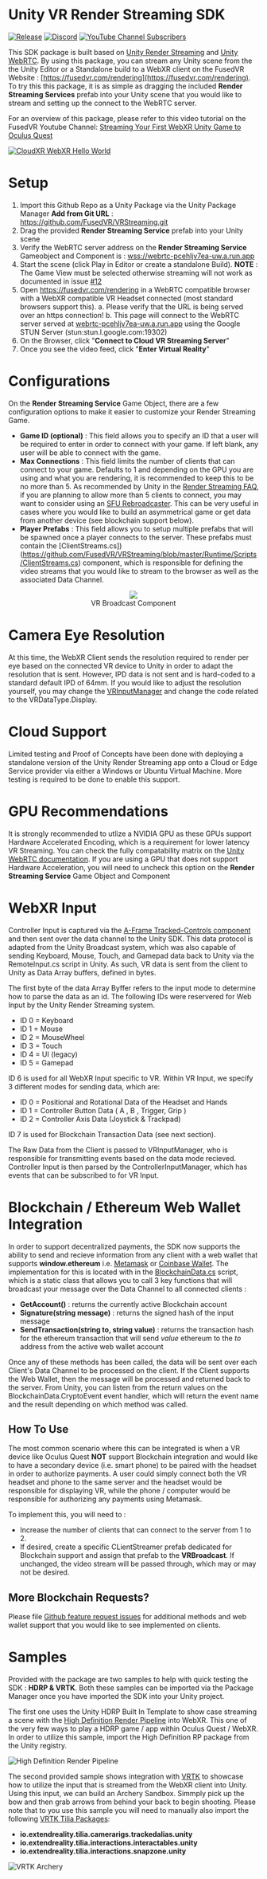 # Unity VR Render Streaming SDK

[![Release](https://img.shields.io/github/v/release/FusedVR/VRStreaming)](https://github.com/FusedVR/VRStreaming/releases) [![Discord](https://img.shields.io/discord/871764886563196948?color=6a0dad&label=discord&logo=discord)](https://discord.gg/rV8fEAmG5B) [![YouTube Channel Subscribers](https://img.shields.io/youtube/channel/subscribers/UCLO98KHpNx6JwsdnH04l9yQ?style=social)](https://www.youtube.com/FusedVR?sub_confirmation=1)

This SDK package is built based on [Unity Render Streaming](https://docs.unity3d.com/Packages/com.unity.renderstreaming@2.0/manual/index.html) and [Unity WebRTC](https://docs.unity3d.com/Packages/com.unity.webrtc@2.4/manual/index.html). By using this package, you can stream any Unity scene from the the Unity Editor or a Standalone build to a WebXR client on the FusedVR Website : [https://fusedvr.com/rendering](https://fusedvr.com/rendering). To try this this package, it is as simple as dragging the included **Render Streaming Services** prefab into your Unity scene that you would like to stream and setting up the connect to the WebRTC server. 

For an overview of this package, please refer to this video tutorial on the FusedVR Youtube Channel: [Streaming Your First WebXR Unity Game to Oculus Quest](https://youtu.be/di18sWRlbFs)

[![CloudXR WebXR Hello World](https://raw.githubusercontent.com/FusedVR/VRStreaming/master/Images~/hello-world.jpg)](https://youtu.be/di18sWRlbFs)

# Setup

1. Import this Github Repo as a Unity Package via the Unity Package Manager **Add from Git URL** : https://github.com/FusedVR/VRStreaming.git
2. Drag the provided **Render Streaming Service** prefab into your Unity scene
3. Verify the WebRTC server address on the **Render Streaming Service** Gameobject and Component is : [wss://webrtc-pcehljv7ea-uw.a.run.app](https://webrtc-pcehljv7ea-uw.a.run.app)
4. Start the scene (click Play in Editor or create a standalone Build). **NOTE** : The Game View must be selected otherwise streaming will not work as documented in issue [#12](https://github.com/FusedVR/VRStreaming/issues/12) 
5. Open https://fusedvr.com/rendering in a WebRTC compatible browser  with a WebXR compatible VR Headset connected (most standard browsers support this).
  a. Please verify that the URL is being served over an https connection!
  b. This page will connect to the WebRTC server served at [webrtc-pcehljv7ea-uw.a.run.app](https://webrtc-pcehljv7ea-uw.a.run.app) using the Google STUN Server (stun:stun.l.google.com:19302)
5. On the Browser, click "**Connect to Cloud VR Streaming Server**"
6. Once you see the video feed, click "**Enter Virtual Reality**"

# Configurations

On the **Render Streaming Service** Game Object, there are a few configuration options to make it easier to customize your Render Streaming Game.

- **Game ID (optional)** : This field allows you to specify an ID that a user will be required to enter in order to connect with your game. If left blank, any user will be able to connect with the game. 
- **Max Connections** : This field limits the number of clients that can connect to your game. Defaults to 1 and depending on the GPU you are using and what you are rendering, it is recommended to keep this to be no more than 5. As recommended by Unity in the [Render Streaming FAQ](https://docs.unity3d.com/Packages/com.unity.renderstreaming@2.0/manual/en/faq.html), if you are planning to allow more than 5 clients to connect, you may want to consider using an [SFU Rebroadcaster](https://webrtcglossary.com/sfu/). This can be very useful in cases where you would like to build an asymmetrical game or get data from another device (see blockchain support below).
- **Player Prefabs** : This field allows you to setup multiple prefabs that will be spawned once a player connects to the server. These prefabs must contain the [ClientStreams.cs])(https://github.com/FusedVR/VRStreaming/blob/master/Runtime/Scripts/ClientStreams.cs) component, which is responsible for defining the video streams that you would like to stream to the browser as well as the associated Data Channel. 

<p align="center">
<img src="https://raw.githubusercontent.com/FusedVR/VRStreaming/master/Images~/render-streaming-service.png" />
<br />
VR Broadcast Component
</p>

# Camera Eye Resolution

At this time, the WebXR Client sends the resolution required to render per eye based on the connected VR device to Unity in order to adapt the resolution that is sent. However, IPD data is not sent and is hard-coded to a standard default IPD of 64mm. If you would like to adjust the resolution yourself, you may change the [VRInputManager](https://github.com/FusedVR/VRStreaming/blob/master/Runtime/Scripts/VRInputManager.cs) and change the code related to the VRDataType.Display.

# Cloud Support

Limited testing and Proof of Concepts have been done with deploying a standalone version of the Unity Render Streaming app onto a Cloud or Edge Service provider via either a Windows or Ubuntu Virtual Machine. More testing is required to be done to enable this support. 

# GPU Recommendations

It is strongly recommended to utlize a NVIDIA GPU as these GPUs support Hardware Accelerated Encoding, which is a requirement for lower latency VR Streaming. You can check the fully compatability matrix on the [Unity WebRTC documentation](https://docs.unity3d.com/Packages/com.unity.webrtc@2.4/manual/index.html). If you are using a GPU that does not support Hardware Acceleration, you will need to uncheck this option on the **Render Streaming Service** Game Object and Component

# WebXR Input

Controller Input is captured via the [A-Frame Tracked-Controls component](https://aframe.io/docs/1.2.0/components/tracked-controls.html) and then sent over the data channel to the Unity SDK. This data protocol is adapted from the Unity Broadcast system, which was also capable of sending Keyboard, Mouse, Touch, and Gamepad data back to Unity via the RemoteInput.cs script in Unity. As such, VR data is sent from the client to Unity as Data Array buffers, defined in bytes. 

The first byte of the data Array Byffer refers to the input mode to determine how to parse the data as an id. The following IDs were reservered for Web Input by the Unity Render Streaming system. 

- ID 0 = Keyboard
- ID 1 = Mouse
- ID 2 = MouseWheel
- ID 3 = Touch
- ID 4 = UI (legacy)
- ID 5 = Gamepad

ID 6 is used for all WebXR Input specific to VR. Within VR Input, we specify 3 different modes for sending data, which are:
- ID 0 = Positional and Rotational Data of the Headset and Hands
- ID 1 = Controller Button Data ( A , B , Trigger, Grip )
- ID 2 = Controller Axis Data (Joystick & Trackpad)

ID 7 is used for Blockchain Transaction Data (see next section). 

The Raw Data from the Client is passed to VRInputManager, who is responsible for transmitting events based on the data mode recieved. Controller Input is then parsed by the ControllerInputManager, which has events that can be subscribed to for VR Input. 

# Blockchain / Ethereum Web Wallet Integration

In order to support decentralized payments, the SDK now supports the ability to send and recieve information from any client with a web wallet that supports **window.ethereum** i.e. [Metamask](https://metamask.io/) or [Coinbase Wallet](https://wallet.coinbase.com/). The implementation for this is located with in the [BlockchainData.cs]((https://github.com/FusedVR/VRStreaming/blob/master/Runtime/Scripts/BlockchainData.cs)) script, which is a static class that allows you to call 3 key functions that will broadcast your message over the Data Channel to all connected clients :

- **GetAccount()** : returns the currently active Blockchain account
- **Signature(string message)** : returns the signed hash of the input message
- **SendTransaction(string to, string value)** : returns the transaction hash for the ethereum transaction that will send *value* ethereum to the *to* address from the active web wallet account

Once any of these methods has been called, the data will be sent over each Client's Data Channel to be processed on the client. If the Client supports the Web Wallet, then the message will be processed and returned back to the server. From Unity, you can listen from the return values on the BlockchainData.CryptoEvent event handler, which will return the event name and the result depending on which method was called. 

## How To Use

The most common scenario where this can be integrated is when a VR device like Oculus Quest **NOT** support Blockchain integration and would like to have a secondary device (i.e. smart phone) to be paired with the headset in order to authorize payments. A user could simply connect both the VR headset and phone to the same server and the headset would be responsible for displaying VR, while the phone / computer would be responsible for authorizing any payments using Metamask.

To implement this, you will need to :

- Increase the number of clients that can connect to the server from 1 to 2.
- If desired, create a specific CLientStreamer prefab dedicated for Blockchain support and assign that prefab to the **VRBroadcast**. If unchanged, the video stream will be passed through, which may or may not be desired. 

## More Blockchain Requests?

Please file [Github feature request issues](https://github.com/FusedVR/VRStreaming/issues) for additional methods and web wallet support that you would like to see implemented on clients. 

# Samples

Provided with the package are two samples to help with quick testing the SDK : **HDRP & VRTK**. Both these samples can be imported via the Package Manager once you have imported the SDK into your Unity project. 

The first one uses the Unity HDRP Built In Template to show case streaming a scene with the [High Definition Render Pipeline](https://docs.unity3d.com/Packages/com.unity.render-pipelines.high-definition@11.0/manual/index.html) into WebXR. This one of the very few ways to play a HDRP game / app within Oculus Quest / WebXR. In order to utilize this sample, import the High Definition RP package from the Unity registry. 

![High Definition Render Pipeline](https://raw.githubusercontent.com/FusedVR/VRStreaming/master/Images~/hdrpvr.png)

The second provided sample shows integration with [VRTK](https://www.vrtk.io/) to showcase how to utilize the input that is streamed from the WebXR client into Unity. Using this input, we can build an Archery Sandbox. Simmply pick up the bow and then grab arrows from behind your back to begin shooting. Please note that to you use this sample you will need to manually also import the following [VRTK Tilia Packages](https://www.vrtk.io/tilia.html):

- **io.extendreality.tilia.camerarigs.trackedalias.unity**
- **io.extendreality.tilia.interactions.interactables.unity**
- **io.extendreality.tilia.interactions.snapzone.unity**

![VRTK Archery](https://raw.githubusercontent.com/FusedVR/VRStreaming/master/Images~/archery-sample.png)
